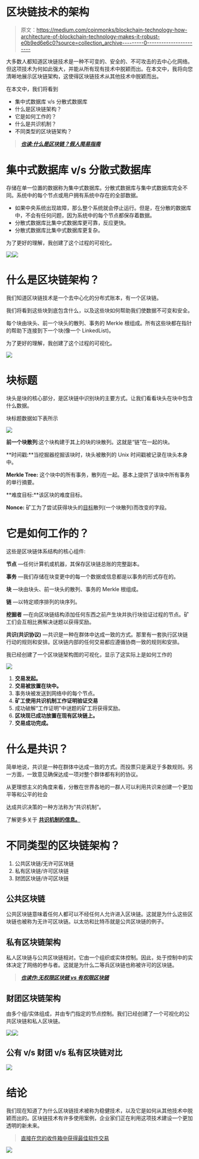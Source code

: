 # 区块链技术的架构

> 原文：<https://medium.com/coinmonks/blockchain-technology-how-architecture-of-blockchain-technology-makes-it-robust-e0b9ed6e6c0?source=collection_archive---------0----------------------->

大多数人都知道区块链技术是一种不可变的、安全的、不可攻击的去中心化网络。但这项技术为何如此强大，并能从所有现有技术中脱颖而出。在本文中，我将向您清晰地展示区块链架构，这使得区块链技术从其他技术中脱颖而出。

在本文中，我们将看到

*   集中式数据库 v/s 分散式数据库
*   什么是区块链架构？
*   它是如何工作的？
*   什么是共识机制？
*   不同类型的区块链架构？

> [***也读:什么是区块链？假人简易指南***](https://blog.coincodecap.com/what-is-blockchain-a-simple-guide-for-dummies/)

# 集中式数据库 v/s 分散式数据库

存储在单一位置的数据称为集中式数据库。分散式数据库与集中式数据库完全不同。系统中的每个节点或用户拥有系统中存在的全部数据。

*   如果中央系统出现故障，那么整个系统就会停止运行。但是，在分散的数据库中，不会有任何问题，因为系统中的每个节点都保存着数据。
*   分散式数据库比集中式数据库更可靠，反应更快。
*   分散式数据库比集中式数据库更复杂。

为了更好的理解，我创建了这个过程的可视化。

![](img/4dd25960f34c772c3076bc2c56fd7cd0.png)![](img/3bb795e065f1abfd95b251dba8918759.png)

# 什么是区块链架构？

我们知道区块链技术是一个去中心化的分布式账本，有一个区块链。

我们将看到这些块到底包含什么，以及这些块如何帮助我们使数据不可变和安全。

每个块由块头、前一个块头的散列、事务的 Merkle 根组成。所有这些块都在指针的帮助下连接到下一个块(像一个 LinkedList)。

为了更好的理解，我创建了这个过程的可视化。

![](img/0bf8357223fd4e6ad97ee047ce2da545.png)

# 块标题

块头是块的核心部分，是区块链中识别块的主要方式。让我们看看块头在块中包含什么数据。

块标题数据如下表所示

![](img/216270d24e127036329607c50db1e1e5.png)

**前一个块散列**:这个块构建于其上的块的块散列。这就是“链”在一起的块。

**时间戳:**当挖掘器挖掘该块时，块头被散列的 Unix 时间戳被记录在块头本身中。

**Merkle Tree:** 这个块中的所有事务，散列在一起。基本上提供了该块中所有事务的单行摘要。

**难度目标:**该区块的难度目标。

**Nonce:** 矿工为了尝试获得块头的[目标](https://en.bitcoin.it/wiki/Target)散列(一个块散列)而改变的字段。

# 它是如何工作的？

这些是区块链体系结构的核心组件:

**节点** —任何计算机或机器，其保存区块链总账的完整副本。

**事务** —我们存储在块变更中的每一个数据或信息都是以事务的形式存在的。

**块** —块由块头、前一块头的散列、事务的 Merkle 根组成。

**链** —以特定顺序排列的块序列。

**挖掘者** —在向区块链结构添加任何东西之前产生块并执行块验证过程的节点。矿工们会互相比赛解决谜题以获得奖励。

**共识(共识协议)** —共识是一种在群体中达成一致的方式。那里有一套执行区块链行动的规则和安排。区块链内部的任何交易都应遵循协商一致的规则和安排。

我已经创建了一个区块链架构图的可视化，显示了这实际上是如何工作的

![](img/e774d77c149287de08b22787d9bdf176.png)

1.  **交易发起。**
2.  **交易被放置在块中。**
3.  事务块被发送到网络中的每个节点。
4.  **矿工使用共识机制工作证明验证交易**
5.  成功破解“工作证明”中谜题的矿工将获得奖励。
6.  **区块现已成功放置在现有区块链上。**
7.  **交易成功完成。**

# 什么是共识？

简单地说，共识是一种在群体中达成一致的方式。而投票只是满足于多数规则。另一方面，一致意见确保达成一项对整个群体都有利的协议。

从更理想主义的角度来看，分散在世界各地的一群人可以利用共识来创建一个更加平等和公平的社会

达成共识决策的一种方法称为“共识机制”。

了解更多关于 [**共识机制的信息。**](https://www.linkedin.com/pulse/consensus-mechanism-blockchain-shiva-sai-kumar-burugula/)

# 不同类型的区块链架构？

1.  公共区块链/无许可区块链
2.  私有区块链/许可区块链
3.  财团区块链/许可区块链

## 公共区块链

公共区块链意味着任何人都可以不经任何人允许进入区块链。这就是为什么这些区块链也被称为无许可区块链。以太坊和比特币就是公共区块链的例子。

## 私有区块链架构

私人区块链与公共区块链相对。它由一个组织或实体控制。因此，处于控制中的实体决定了网络的参与者。这就是为什么二等兵区块链也称被许可的区块链。

> [***也读作:无权限区块链 vs 有权限区块链***](https://blog.coincodecap.com/permissionless-and-permissioned-blockchain/)

## 财团区块链架构

由多个组/实体组成，并由专门指定的节点控制。我们已经创建了一个可视化的公共区块链和私人区块链。

![](img/ba56414103eb156bb4152527d63b1547.png)![](img/781eeec7c73de60ca09408b1862bbb2c.png)

## 公有 v/s 财团 v/s 私有区块链对比

![](img/52190f3921ba0c1483a582da6662fa14.png)

# 结论

我们现在知道了为什么区块链技术被称为稳健技术，以及它是如何从其他技术中脱颖而出的。区块链技术有许多使用案例，企业家们正在利用这项技术建设一个更加透明的新未来。

> [直接在您的收件箱中获得最佳软件交易](https://coincodecap.com/?utm_source=coinmonks)

[![](img/7c0b3dfdcbfea594cc0ae7d4f9bf6fcb.png)](https://coincodecap.com/?utm_source=coinmonks)